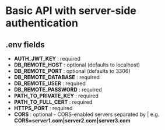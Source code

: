 # Basic API with server-side authentication

## .env fields
- **AUTH_JWT_KEY** : required
- **DB_REMOTE_HOST** : optional (defaults to localhost)
- **DB_REMOTE_PORT** : optional (defaults to 3306)
- **DB_REMOTE_DATABASE** : required
- **DB_REMOTE_USER** : required
- **DB_REMOTE_PASSWORD** : required
- **PATH_TO_PRIVATE_KEY** : required
- **PATH_TO_FULL_CERT** : required
- **HTTPS_PORT** : required
- **CORS** : optional - CORS-enabled servers separated by |  e.g. **CORS=server1.com|server2.com|server3.com**
